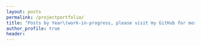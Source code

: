 ```yaml
---
layout: posts
permalink: /projectportfolio/
title: "Posts by Year\(work-in-progress, please visit my GitHub for more)"
author_profile: true
header:
---
```


